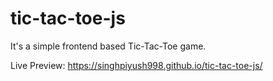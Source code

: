 # tic-tac-toe-js

It's a simple frontend based Tic-Tac-Toe game.

Live Preview: https://singhpiyush998.github.io/tic-tac-toe-js/
